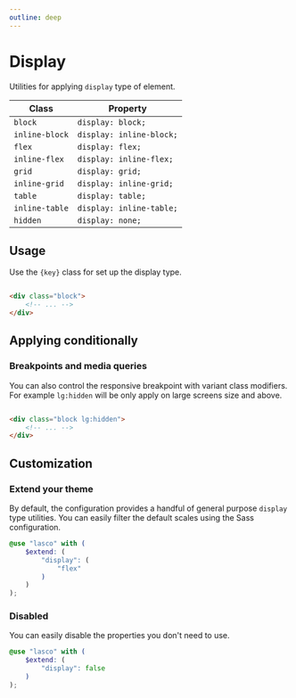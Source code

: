 ```yaml
---
outline: deep
---
```


# Display

Utilities for applying `display` type of element.

| Class          | Property                 |
|----------------|--------------------------|
| `block`        | `display: block;`        |
| `inline-block` | `display: inline-block;` |
| `flex`         | `display: flex;`         |
| `inline-flex`  | `display: inline-flex;`  |
| `grid`         | `display: grid;`         |
| `inline-grid`  | `display: inline-grid;`  |
| `table`        | `display: table;`        |
| `inline-table` | `display: inline-table;` |
| `hidden`       | `display: none;`         |

## Usage

Use the `{key}` class for set up the display type.

```html

<div class="block">
    <!-- ... -->
</div>
```

## Applying conditionally

### Breakpoints and media queries

You can also control the responsive breakpoint with variant class modifiers. For example `lg:hidden` will be only apply
on large screens size and above.

```html

<div class="block lg:hidden">
    <!-- ... -->
</div>
```

## Customization

### Extend your theme

By default, the configuration provides a handful of general purpose `display` type utilities. You can easily filter the
default scales using the Sass configuration.

```scss
@use "lasco" with (
    $extend: (
        "display": (
            "flex"
        )
    )
);
```

### Disabled

You can easily disable the properties you don't need to use.

```scss
@use "lasco" with (
    $extend: (
        "display": false
    )
);
```
